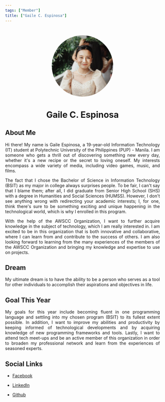 ```yaml
---
tags: ["Member"]
title: ["Gaile C. Espinosa"]
---
```


<TagLinks/>

<div align="center">
  <img src="../../images/gaile.jpg" width="200" height="200" style="border-radius: 50%; margin-top: 25px;" />
</div>

<div align="center">
  <h1>Gaile C. Espinosa</h1>
</div>

<div style="text-align: justify;">
  <h2>About Me</h2>
  <p>Hi there! My name is Gaile Espinosa, a 19-year-old Information Technology (IT) student at Polytechnic University of the Philippines (PUP) - Manila. I am someone who gets a thrill out of discovering something new every day, whether it's a new recipe or the secret to loving oneself. My interests encompass a wide variety of media, including video games, music, and films. 

The fact that I chose the Bachelor of Science in Information Technology (BSIT) as my major in college always surprises people. To be fair, I can't say that I blame them; after all, I did graduate from Senior High School (SHS) with a degree in Humanities and Social Sciences (HUMSS). However, I don't see anything wrong with redirecting your academic interests; I, for one, think there's sure to be something exciting and unique happening in the technological world, which is why I enrolled in this program.

With the help of the AWSCC Organization, I want to further acquire knowledge in the subject of technology, which I am really interested in. I am excited to be in this organization that is both innovative and collaborative, where I can learn from and contribute to the success of others. I am also looking forward to learning from the many experiences of the members of the AWSCC Organization and bringing my knowledge and expertise to use on projects.</p>

  <h2>Dream</h2>
  <p>My ultimate dream is to have the ability to be a person who serves as a tool for other individuals to accomplish their aspirations and objectives in life.</p>
  
  <h2>Goal This Year</h2>
  <p>My goals for this year include becoming fluent in one programming language and settling into my chosen program (BSIT) to its fullest extent possible. In addition, I want to improve my abilities and productivity by keeping informed of technological developments and by acquiring knowledge of new programming frameworks and tools. Lastly, I want to attend tech meet-ups and be an active member of this organization in order to broaden my professional network and learn from the experiences of seasoned experts.</p>

  <h2>Social Links</h2>
  <ul>
    <li>
      <p>
        <a href="https://web.facebook.com/gaileespns">Facebook</a>
      </p>
    </li>
    <li>
      <p>
        <a href="https://www.linkedin.com/in/gaile-espinosa-117881294/">LinkedIn</a>
      </p>
    </li>
    <li>
      <p>
        <a href="https://github.com/gailespns">Github</a>
      </p>
    </li>
  </ul>
</div>